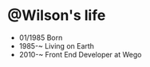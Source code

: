 @Wilson's life
===============

- 01/1985 Born
- 1985-~ Living on Earth
- 2010-~ Front End Developer at Wego